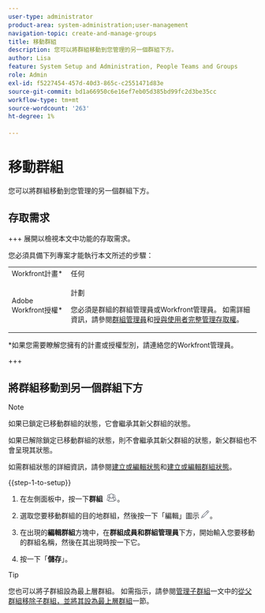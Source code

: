 ```yaml
---
user-type: administrator
product-area: system-administration;user-management
navigation-topic: create-and-manage-groups
title: 移動群組
description: 您可以將群組移動到您管理的另一個群組下方。
author: Lisa
feature: System Setup and Administration, People Teams and Groups
role: Admin
exl-id: f5227454-457d-40d3-865c-c2551471d83e
source-git-commit: bd1a66950c6e16ef7eb05d385bd99fc2d3be35cc
workflow-type: tm+mt
source-wordcount: '263'
ht-degree: 1%

---
```


# 移動群組

您可以將群組移動到您管理的另一個群組下方。

## 存取需求

+++ 展開以檢視本文中功能的存取需求。

您必須具備下列專案才能執行本文所述的步驟：

<table style="table-layout:auto"> 
 <col> 
 <col> 
 <tbody> 
  <tr> 
   <td role="rowheader">Workfront計畫*</td> 
   <td>任何</td> 
  </tr> 
  <tr> 
   <td role="rowheader">Adobe Workfront授權*</td> 
   <td> <p>計劃 </p> <p>您必須是群組的群組管理員或Workfront管理員。 如需詳細資訊，請參閱<a href="../../../administration-and-setup/manage-groups/group-roles/group-administrators.md" class="MCXref xref">群組管理員</a>和<a href="../../../administration-and-setup/add-users/configure-and-grant-access/grant-a-user-full-administrative-access.md" class="MCXref xref">授與使用者完整管理存取權</a>。</p> </td> 
  </tr> 
 </tbody> 
</table>

&#42;如果您需要瞭解您擁有的計畫或授權型別，請連絡您的Workfront管理員。

+++

## 將群組移動到另一個群組下方

>[!NOTE]
>
>如果已鎖定已移動群組的狀態，它會繼承其新父群組的狀態。
>
>如果已解除鎖定已移動群組的狀態，則不會繼承其新父群組的狀態，新父群組也不會呈現其狀態。
>
>如需群組狀態的詳細資訊，請參閱[建立或編輯狀態](../../../administration-and-setup/customize-workfront/creating-custom-status-and-priority-labels/create-or-edit-a-status.md)和[建立或編輯群組狀態](../../../administration-and-setup/manage-groups/manage-group-statuses/create-or-edit-a-group-status.md)。

{{step-1-to-setup}}

1. 在左側面板中，按一下&#x200B;**群組** ![](assets/groups-icon.png)。

1. 選取您要移動群組的目的地群組，然後按一下「編輯」圖示![](assets/edit-icon.png)。
1. 在出現的&#x200B;**編輯群組**&#x200B;方塊中，在&#x200B;**群組成員和群組管理員**&#x200B;下方，開始輸入您要移動的群組名稱，然後在其出現時按一下它。
1. 按一下「**儲存**」。

>[!TIP]
>
>您也可以將子群組設為最上層群組。 如需指示，請參閱[管理子群組](../../../administration-and-setup/manage-groups/create-and-manage-subgroups/manage-subgroups.md)一文中的[從父群組移除子群組，並將其設為最上層群組](../../../administration-and-setup/manage-groups/create-and-manage-subgroups/manage-subgroups.md#make)一節。
